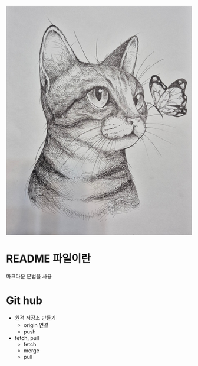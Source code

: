 ![프로필 이미지](./cat_img.png)

# README 파일이란
마크다운 문법을 사용

# Git hub
- 원격 저장소 만들기
  - origin 연결
  - push
- fetch, pull
  - fetch
  - merge
  - pull
